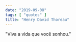 ```yaml
---
date: "2019-09-08"
tags: [ "quotes" ]
title: "Henry David Thoreau"
---
```

"Viva a vida que você sonhou."

